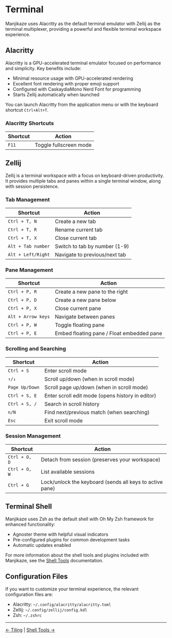 # Terminal

Manjikaze uses Alacritty as the default terminal emulator with Zellij as the terminal multiplexer, providing a powerful and flexible terminal workspace experience.

## Alacritty

Alacritty is a GPU-accelerated terminal emulator focused on performance and simplicity. Key benefits include:

- Minimal resource usage with GPU-accelerated rendering
- Excellent font rendering with proper emoji support
- Configured with CaskaydiaMono Nerd Font for programming
- Starts Zellij automatically when launched

You can launch Alacritty from the application menu or with the keyboard shortcut `Ctrl+Alt+T`.

### Alacritty Shortcuts

| Shortcut | Action |
|----------|--------|
| `F11` | Toggle fullscreen mode |

## Zellij

Zellij is a terminal workspace with a focus on keyboard-driven productivity. It provides multiple tabs and panes within a single terminal window, along with session persistence.

### Tab Management

| Shortcut | Action |
|----------|--------|
| `Ctrl + T, N` | Create a new tab |
| `Ctrl + T, R` | Rename current tab |
| `Ctrl + T, X` | Close current tab |
| `Alt + Tab number` | Switch to tab by number (1-9) |
| `Alt + Left/Right` | Navigate to previous/next tab |

### Pane Management

| Shortcut | Action |
|----------|--------|
| `Ctrl + P, R` | Create a new pane to the right |
| `Ctrl + P, D` | Create a new pane below |
| `Ctrl + P, X` | Close current pane |
| `Alt + Arrow keys` | Navigate between panes |
| `Ctrl + P, W` | Toggle floating pane |
| `Ctrl + P, E` | Embed floating pane / Float embedded pane |

### Scrolling and Searching

| Shortcut | Action |
|----------|--------|
| `Ctrl + S` | Enter scroll mode |
| `↑/↓` | Scroll up/down (when in scroll mode) |
| `Page Up/Down` | Scroll page up/down (when in scroll mode) |
| `Ctrl + S, E` | Enter scroll edit mode (opens history in editor) |
| `Ctrl + S, /` | Search in scroll history |
| `n/N` | Find next/previous match (when searching) |
| `Esc` | Exit scroll mode |

### Session Management

| Shortcut | Action |
|----------|--------|
| `Ctrl + O, D` | Detach from session (preserves your workspace) |
| `Ctrl + O, W` | List available sessions |
| `Ctrl + G` | Lock/unlock the keyboard (sends all keys to active pane) |

## Terminal Shell

Manjikaze uses Zsh as the default shell with Oh My Zsh framework for enhanced functionality:

- Agnoster theme with helpful visual indicators
- Pre-configured plugins for common development tasks
- Automatic updates enabled

For more information about the shell tools and plugins included with Manjikaze, see the [Shell Tools](shell-tools.md) documentation.

## Configuration Files

If you want to customize your terminal experience, the relevant configuration files are:

- Alacritty: `~/.config/alacritty/alacritty.toml`
- Zellij: `~/.config/zellij/config.kdl`
- Zsh: `~/.zshrc`

---

[← Tiling](tiling.md) | [Shell Tools →](shell-tools.md)

